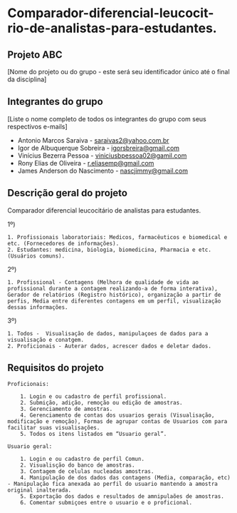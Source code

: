 # Comparador-diferencial-leucocit-rio-de-analistas-para-estudantes.

## Projeto ABC 
[Nome do projeto ou do grupo - este será seu identificador único até o final da disciplina]


## Integrantes do grupo 
[Liste o nome completo de todos os integrantes do grupo com seus respectivos e-mails]

 * Antonio Marcos Saraiva  - saraivas2@yahoo.com.br
 * Igor de Albuquerque Sobreira - igorsbreira@gmail.com
 * Vinícius Bezerra Pessoa - viniciusbpessoa02@gamil.com
 * Rony Elias de Oliveira - r.eliasemp@gmail.com
 * James Anderson do Nascimento - nascjimmy@gmail.com

## Descrição geral do projeto 

Comparador diferencial leucocitário de analistas para estudantes.

1º)

    1. Profissionais laboratoriais: Medicos, farmacêuticos e biomedical e etc. (Fornecedores de informações).
    2. Estudantes: medicina, biologia, biomedicina, Pharmacia e etc. (Usuários comuns).

2º) 

    1. Profissional - Contagens (Melhora de qualidade de vida ao profissional durante a contagem realizando-a de forma interativa), 
    Gerador de relatórios (Registro histórico), organização a partir de perfis, Media entre diferentes contagens em um perfil, visualização dessas informações.

3º)

    1. Todos -  Visualisação de dados, manipulaçoes de dados para a visualisação e conatgem.
    2. Proficionais - Auterar dados, acrescer dados e deletar dados.

## Requisitos do projeto

    Proficionais:

        1. Login e ou cadastro de perfil profissional.
        2. Submição, adição, remoção ou edição de amostras.
        3. Gerenciamento de amostras.
        4. Gerenciamento de contas dos usuarios gerais (Visualisação, modificação e remoção), Formas de agrupar contas de Usuarios com para facilitar suas visualisações.
        5. Todos os itens listados em “Usuario geral”.

    Usuario geral:

        1. Login e ou cadastro de perfil Comun.
        2. Visualisção do banco de amostras.
        3. Contagem de celulas nucleadas amostras.
        4. Manipulação de dos dados das contagens (Media, comparação, etc) - Manipulação fica anexada ao perfil do usuario mantendo a amostra original inalterada.
        5. Exportação dos dados e resultados de amnipulaões de amostras.
        6. Comentar submiçoes entre o usuario e o proficional.
